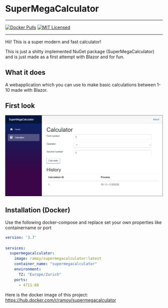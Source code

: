 # SuperMegaCalculator

---

[![Docker Pulls](https://img.shields.io/docker/pulls/ramoy/supermegacalculator.svg)](https://hub.docker.com/r/ramoy/supermegacalculator)
[![MIT Licensed](https://img.shields.io/github/license/ramo-y/supermegacalculator.svg)](https://github.com/Ramo-Y/SuperMegaCalculator/blob/master/LICENSE)

---

Hii! This is a super modern and fast calculator!

This is just a shitty implemented NuGet package (SuperMegaCalculator) and is just made as a first attempt with Blazor and for fun.

## What it does
A webapplication which you can use to make basic calculations between 1-10 made with Blazor.

## First look
![FirstLook](https://raw.githubusercontent.com/Ramo-Y/SuperMegaCalculator/master/SuperMegaCalculator.png)

## Installation (Docker)
Use the following docker-compose and replace set your own properties like containername or port
```yaml
version: '3.7'

services:
  supermegacalculator:
    image: ramoy/supermegacalculator:latest
    container_name: "supermegacalculator"
    environment:
      TZ: "Europe/Zurich"
    ports:
      - 4711:80
```

Here is the docker image of this project: https://hub.docker.com/r/ramoy/supermegacalculator
